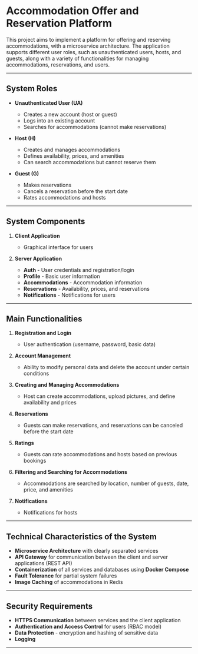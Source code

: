 # Accommodation Offer and Reservation Platform

This project aims to implement a platform for offering and reserving accommodations, with a microservice architecture. The application supports different user roles, such as unauthenticated users, hosts, and guests, along with a variety of functionalities for managing accommodations, reservations, and users.

---

## **System Roles**

- **Unauthenticated User (UA)**  
  - Creates a new account (host or guest)
  - Logs into an existing account
  - Searches for accommodations (cannot make reservations)

- **Host (H)**  
  - Creates and manages accommodations
  - Defines availability, prices, and amenities
  - Can search accommodations but cannot reserve them

- **Guest (G)**  
  - Makes reservations
  - Cancels a reservation before the start date
  - Rates accommodations and hosts

---

## **System Components**

1. **Client Application**  
   - Graphical interface for users

2. **Server Application**  
   - **Auth** - User credentials and registration/login
   - **Profile** - Basic user information
   - **Accommodations** - Accommodation information
   - **Reservations** - Availability, prices, and reservations
   - **Notifications** - Notifications for users

---

## **Main Functionalities**

1. **Registration and Login**  
   - User authentication (username, password, basic data)

2. **Account Management**  
   - Ability to modify personal data and delete the account under certain conditions

3. **Creating and Managing Accommodations**  
   - Host can create accommodations, upload pictures, and define availability and prices

4. **Reservations**  
   - Guests can make reservations, and reservations can be canceled before the start date

5. **Ratings**  
   - Guests can rate accommodations and hosts based on previous bookings

6. **Filtering and Searching for Accommodations**  
   - Accommodations are searched by location, number of guests, date, price, and amenities

7. **Notifications**  
   - Notifications for hosts

---

## **Technical Characteristics of the System**

- **Microservice Architecture** with clearly separated services
- **API Gateway** for communication between the client and server applications (REST API)
- **Containerization** of all services and databases using **Docker Compose**
- **Fault Tolerance** for partial system failures
- **Image Caching** of accommodations in Redis

---

## **Security Requirements**

- **HTTPS Communication** between services and the client application
- **Authentication and Access Control** for users (RBAC model)
- **Data Protection** - encryption and hashing of sensitive data
- **Logging**

---
